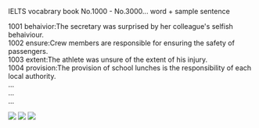 IELTS vocabrary book 
No.1000 - No.3000... word + sample sentence

1001 behaivior:The secretary was surprised by her colleague's selfish behaiviour.  
1002 ensure:Crew members are responsible for ensuring the safety of passengers.  
1003 extent:The athlete was unsure of the extent of his injury.  
1004 provision:The provision of school lunches is the responsibility of each local authority.  
...  
...  
...  


<img src="https://user-images.githubusercontent.com/75316867/107874958-852e0180-6f00-11eb-9dd3-4bf5e9fa60ff.png">
<img src="https://user-images.githubusercontent.com/75316867/107874957-84956b00-6f00-11eb-812b-af1a3d2a50e2.png">
<img src="https://user-images.githubusercontent.com/75316867/107874954-83643e00-6f00-11eb-9190-5a3d264d4831.png">
